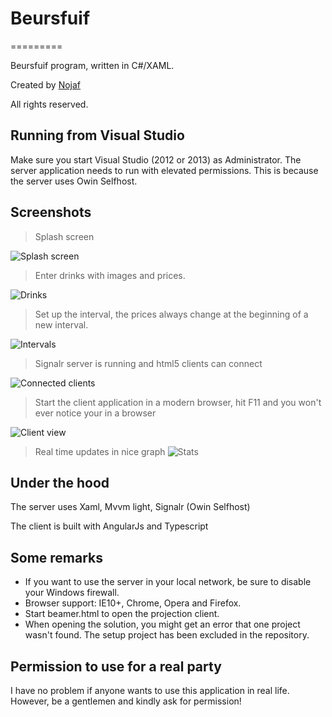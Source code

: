 # Beursfuif
=========

Beursfuif program, written in C#/XAML.

Created by [Nojaf](http://nojaf.com)

All rights reserved.

## Running from Visual Studio

Make sure you start Visual Studio (2012 or 2013) as Administrator. The server application needs to run with elevated permissions. This is because the server uses Owin Selfhost.

## Screenshots

> Splash screen

![Splash screen](http://i.imgur.com/y2GQsQK.png)

> Enter drinks with images and prices.

![Drinks](http://i.imgur.com/IthI3FJ.jpg)

> Set up the interval, the prices always change at the beginning of a new interval.

![Intervals](http://i.imgur.com/tEELPqS.jpg)

> Signalr server is running and html5 clients can connect

![Connected clients](http://i.imgur.com/pS2XIzs.jpg)


> Start the client application in a modern browser, hit F11 and you won't ever notice your in a browser

![Client view](http://i.imgur.com/ODp332O.jpg)


> Real time updates in nice graph
![Stats](http://i.imgur.com/aAp8WBs.jpg)

## Under the hood

The server uses Xaml, Mvvm light, Signalr (Owin Selfhost)

The client is built with AngularJs and Typescript

## Some remarks
- If you want to use the server in your local network, be sure to disable your Windows firewall.
- Browser support: IE10+, Chrome, Opera and Firefox.
- Start beamer.html to open the projection client.
- When opening the solution, you might get an error that one project wasn't found. The setup project has been excluded in the repository.

## Permission to use for a real party
I have no problem if anyone wants to use this application in real life. However, be a gentlemen and kindly ask for permission!
